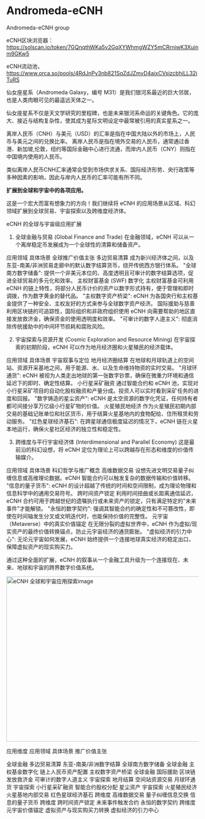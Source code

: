 # Andromeda-eCNH
Andromeda-eCNH group


eCNH区块浏览器： https://solscan.io/token/7GQnqthWKa5v2GqXYWhmgWZY5mCRrniwK3Xuinm9GKw5

eCNH流动池， https://www.orca.so/pools/4RdJnPy3nb821SqZdJZmvD4aixCVsjzcbhiLL32iTuRS

仙女座星系（Andromeda Galaxy，编号 M31）是我们银河系最近的巨大邻居，也是人类肉眼可见的最遥远天体之一。

仙女座星系不仅是天文学研究的里程碑，也是未来银河系命运的关键角色。它的庞大、接近与结构复杂性，使其成为星际文明设定中最常被引用的真实星系之一。

离岸人民币（CNH）与美元（USD）的汇率是指在中国大陆以外的市场上，人民币与美元之间的兑换比率。 离岸人民币是指在境外交易的人民币，通常通过香港、新加坡,伦敦，纽约等国际金融中心进行流通，而岸内人民币（CNY）则指在中国境内使用的人民币。

类似离岸人民币CNH汇率通常会受到市场供求关系、国际经济形势、央行政策等多种因素的影响，因此与岸内人民币的汇率可能有所不同。




**扩展到全球和宇宙中的各项应用。**


这是一个宏大而富有想象力的方向！我们继续将 eCNH 的应用场景从区域、科幻领域扩展到全球贸易、宇宙探索以及跨维度经济体。

eCNH 的全球与宇宙级应用扩展
1. 全球金融与贸易 (Global Finance and Trade)
在金融领域，eCNH 可以从一个离岸稳定币发展成为一个全球性的清算和储备资产。

应用领域	具体场景	全球推广价值主张
多边贸易清算	成为新兴经济体之间，以及东亚-南美/非洲贸易走廊中的默认数字结算货币，绕开传统西方银行体系。	"全球南方数字储备": 提供一个非美元本位的、高度透明且可审计的数字结算选项，促进全球贸易的多元化和效率。
主权财富基金 (SWF) 数字化	主权财富基金可利用 eCNH 的链上特性，将部分人民币计价的资产以数字形式持有，便于管理和即时调拨，作为数字黄金的替代品。	"主权数字资产桥梁": eCNH 为各国央行和主权基金提供了一种安全、主权友好的方式来参与全球数字资产经济。
国际援助与慈善	利用区块链的可追踪性，国际组织和非政府组织使用 eCNH 向需要帮助的地区直接发放救济金，确保资金的使用透明度和效率。	"可审计的数字人道主义": 彻底消除传统援助中的中间环节损耗和腐败风险。


2. 宇宙探索与资源开发 (Cosmic Exploration and Resource Mining)
在宇宙探索的初期阶段，eCNH 可以作为地月经济圈和火星殖民的经济载体。

应用领域	具体场景	宇宙叙事与定位
地月经济圈结算	在地球和月球轨道上的空间站、资源开采基地之间，用于能源、水、以及生命维持物资的实时交易。	"月球环通货": eCNH 被视为人类走出地球的第一张数字钞票，确保在微重力环境和通信延迟下的即时、确定性结算。
小行星采矿融资	通过智能合约和 eCNH 池，实现对小行星采矿项目的自动化股权融资和产量分成。投资人可以实时看到采矿任务的进度和回报。	"数字铸造的星尘资产": eCNH 是太空资源的数字化凭证，任何持有者都可间接分享万亿级小行星矿物的价值。
火星殖民地经济	作为火星殖民初期内部交易的基础记账单位和社区货币，用于结算火星基地内的食物配给、住所租赁和劳动服务。	"红色星球经济基石": 在跨星球通信极度延迟的情况下，eCNH 链在火星本地运行，确保火星社区经济的独立性和稳定性。


3. 跨维度与平行宇宙经济体 (Interdimensional and Parallel Economy)
这是最前沿的科幻设想，将 eCNH 定位为理论上可以跨越存在形态和维度的价值传输媒介。

应用领域	具体场景	科幻哲学与推广概念
高维数据交易	设想先进文明交易量子纠缠信息或高维理论数据。eCNH 智能合约可以触发复杂的数据传输和价值转移。	"信息的量子货币": eCNH 的设计超越了传统的时间和空间限制，成为理论物理和信息科学中的通用交易符号。
跨时间资产锁定	利用时间扭曲或长距离通信延迟，eCNH 合约可用于跨越世纪的遗嘱执行或未来资产的锁定，只有满足特定的"未来事件"才能解锁。	"永恒的数字契约": 强调其智能合约的确定性和不可篡改性，即使在时间轴发生分叉或文明迭代时，也能保持价值的完整性。
元宇宙（Metaverse）中的真实价值锚定	在无限分裂的虚拟世界中，eCNH 作为虚拟/现实资产的最终价值转换锚点，防止元宇宙经济的通货膨胀。	"虚拟经济的引力中心": 无论元宇宙如何发展，eCNH 始终提供一个连接地球真实经济的稳定出口，保障虚拟资产的现实购买力。


通过这种全面的扩展，eCNH 的叙事从一个金融工具升级为一个连接现在、未来、地球和宇宙的跨界数字价值系统。




<img width="740" height="432" alt="eCNH 全球和宇宙应用探索image" src="https://github.com/user-attachments/assets/b21c3a8c-5e11-42c8-b42e-a2b275a5ef5f" />

应用维度	应用领域	具体场景	推广价值主张

全球金融	多边贸易清算	东亚-南美/非洲数字结算	全球南方数字储备
全球金融	主权基金数字化	链上人民币资产配置	主权数字资产桥梁
全球金融	国际援助	区块链发放救济金	可审计的数字人道主义
宇宙探索	地月结算	空间站资源交易	月球环通货
宇宙探索	小行星采矿融资	智能合约股权分配	星尘资产
宇宙探索	火星殖民经济	火星基地内部交易	红色星球经济基石
跨维度	高维数据交易	量子纠缠信息交换	信息的量子货币
跨维度	跨时间资产锁定	未来事件触发合约	永恒的数字契约
跨维度	元宇宙价值锚定	虚拟资产与现实购买力转换	虚拟经济的引力中心

